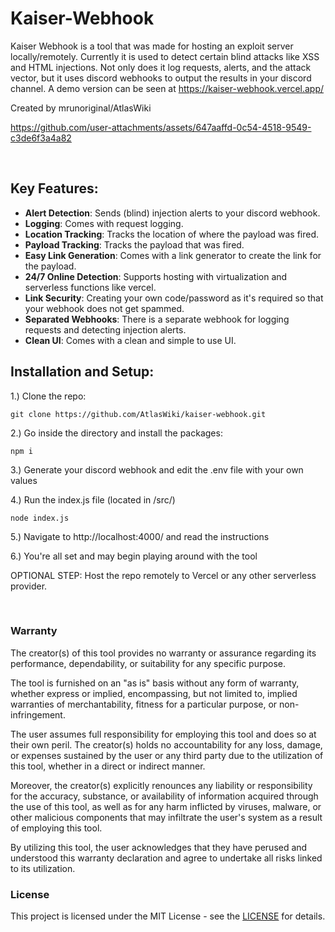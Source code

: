 # Kaiser-Webhook

Kaiser Webhook is a tool that was made for hosting an exploit server locally/remotely. Currently it is used to detect certain blind attacks like XSS and HTML injections. 
Not only does it log requests, alerts, and the attack vector, but it uses discord webhooks to output the results in your discord channel. A demo version can be seen at
https://kaiser-webhook.vercel.app/

Created by mrunoriginal/AtlasWiki


https://github.com/user-attachments/assets/647aaffd-0c54-4518-9549-c3de6f3a4a82



<br>

## Key Features:
+ **Alert Detection**: Sends (blind) injection alerts to your discord webhook.
+ **Logging**: Comes with request logging.
+ **Location Tracking**: Tracks the location of where the payload was fired.
+ **Payload Tracking**: Tracks the payload that was fired.
+ **Easy Link Generation**: Comes with a link generator to create the link for the payload.
+ **24/7 Online Detection**: Supports hosting with virtualization and serverless functions like vercel.
+ **Link Security**: Creating your own code/password as it's required so that your webhook does not get spammed.
+ **Separated Webhooks**: There is a separate webhook for logging requests and detecting injection alerts.
+  **Clean UI**: Comes with a clean and simple to use UI.

## Installation and Setup:

1.) Clone the repo:
```
git clone https://github.com/AtlasWiki/kaiser-webhook.git
```

2.) Go inside the directory and install the packages:
```
npm i
```

3.) Generate your discord webhook and edit the .env file with your own values

4.) Run the index.js file (located in /src/)
```
node index.js
```
5.) Navigate to http://localhost:4000/ and read the instructions

6.) You're all set and may begin playing around with the tool

OPTIONAL STEP: Host the repo remotely to Vercel or any other serverless provider.

<br>

### Warranty
The creator(s) of this tool provides no warranty or assurance regarding its performance, dependability, or suitability for any specific purpose.

The tool is furnished on an "as is" basis without any form of warranty, whether express or implied, encompassing, but not limited to, implied warranties of merchantability, fitness for a particular purpose, or non-infringement.

The user assumes full responsibility for employing this tool and does so at their own peril. The creator(s) holds no accountability for any loss, damage, or expenses sustained by the user or any third party due to the utilization of this tool, whether in a direct or indirect manner.

Moreover, the creator(s) explicitly renounces any liability or responsibility for the accuracy, substance, or availability of information acquired through the use of this tool, as well as for any harm inflicted by viruses, malware, or other malicious components that may infiltrate the user's system as a result of employing this tool.

By utilizing this tool, the user acknowledges that they have perused and understood this warranty declaration and agree to undertake all risks linked to its utilization.
  
### License
This project is licensed under the MIT License - see the [LICENSE](https://github.com/AtlasWiki/kaiser-webhook/blob/main/LICENSE) for details.
